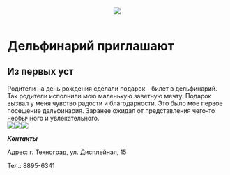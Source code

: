 <html>
    <body>
        <header>
            <img src="https://cdnn21.img.ria.ru/images/104747/56/1047475619_0:129:2500:1544_600x0_80_0_0_5061d53afcc5dc27fe00d0b60328bb63.jpg"/>
        </header>
        <main>
            <h1>Дельфинарий приглашают</h1>
            <h2>Из первых уст </h2>
            <p>Родители на день рождения сделали подарок - билет в дельфинарий. Так родители исполнили мою маленькую заветную мечту. Подарок вызвал у меня чувство радости и благодарности. Это было мое первое посещение дельфинария. Заранее ожидал от представления чего-то необычного и увлекательного.
<br/><img src ="https://mars.algoritmika.org/uploads/2020/12/dolphins-1132847_1920_0_1606901692.jpg"><img src="https://mars.algoritmika.org/uploads/2020/12/dolphin-1132843_1920_0_1606901691.jpg"><img src="https://mars.algoritmika.org/uploads/2020/12/dolphinarium-3578853_1920_0_1606901692.jpg"></p>
        </main>
        <footer>
            <p><b><i>Контакты</i></b></p>
            <p>Адрес: г. Техноград, ул. Дисплейная, 15</p>
            <p>Тел.: 8895-6341</p>
        </footer>
    </body>
</html>
